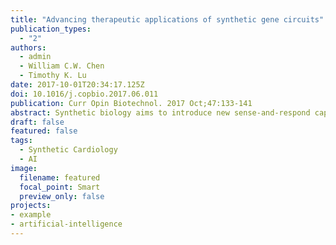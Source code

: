 ```yaml
---
title: "Advancing therapeutic applications of synthetic gene circuits"
publication_types:
  - "2"
authors:
  - admin
  - William C.W. Chen
  - Timothy K. Lu
date: 2017-10-01T20:34:17.125Z
doi: 10.1016/j.copbio.2017.06.011
publication: Curr Opin Biotechnol. 2017 Oct;47:133-141
abstract: Synthetic biology aims to introduce new sense-and-respond capabilities into living cells, which would enable novel therapeutic strategies. The development of regulatory elements, molecular computing devices, and effector screening technologies has enabled researchers to design synthetic gene circuits in many organisms, including mammalian cells. Engineered gene networks, such as closed-loop circuits or Boolean logic gate circuits, can be used to program cells to perform specific functions with spatiotemporal control and restoration of homeostasis in response to the extracellular environment and intracellular signaling. In addition, genetically modified microbes can be designed as local delivery of therapeutic molecules. In this review, we will discuss recent advances in therapeutic applications of synthetic gene circuits, as well as challenges and future opportunities for biomedicine. 
draft: false
featured: false
tags: 
  - Synthetic Cardiology
  - AI
image:
  filename: featured
  focal_point: Smart
  preview_only: false
projects: 
- example
- artificial-intelligence
---
```


